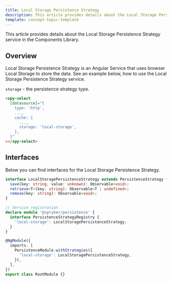 ```yaml
---
title: Local Storage Persistence Strategy
description: This article provides details about the Local Storage Persistence Strategy service in the Components Library.
template: concept-topic-template
---
```


This article provides details about the Local Storage Persistence Strategy service in the Components Library.

## Overview

Local Storage Persistence Strategy is an Angular Service that uses browser Local Storage to store the data.
See an example below, how to use the Local Storage Persistence Strategy service.

`storage` - the persistence strategy type.  

```html
<spy-select
  [datasource]="{
    type: 'http',
    ...,
    cache: {
      ...,
      storage: 'local-storage',
    },
  }"
></spy-select>
```

## Interfaces

Below you can find interfaces for the Local Storage Persistence Strategy.

```ts
interface LocalStoragePersistenceStrategy extends PersistenceStrategy {
  save(key: string, value: unknown): Observable<void>;
  retrieve<T>(key: string): Observable<T | undefined>;
  remove(key: string): Observable<void>;
}

// Service registration
declare module '@spryker/persistence' {
  interface PersistenceStrategyRegistry {
    'local-storage': LocalStoragePersistenceStrategy;
  }
}

@NgModule({
  imports: [
    PersistenceModule.withStrategies({
      'local-storage': LocalStoragePersistenceStrategy,
    }),
  ],
})
export class RootModule {}
```
